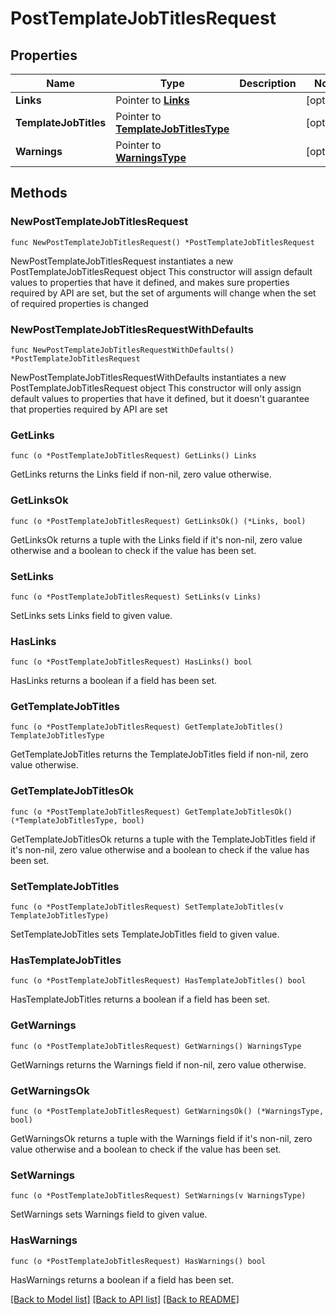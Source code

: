 # PostTemplateJobTitlesRequest

## Properties

Name | Type | Description | Notes
------------ | ------------- | ------------- | -------------
**Links** | Pointer to [**Links**](Links.md) |  | [optional] 
**TemplateJobTitles** | Pointer to [**TemplateJobTitlesType**](TemplateJobTitlesType.md) |  | [optional] 
**Warnings** | Pointer to [**WarningsType**](WarningsType.md) |  | [optional] 

## Methods

### NewPostTemplateJobTitlesRequest

`func NewPostTemplateJobTitlesRequest() *PostTemplateJobTitlesRequest`

NewPostTemplateJobTitlesRequest instantiates a new PostTemplateJobTitlesRequest object
This constructor will assign default values to properties that have it defined,
and makes sure properties required by API are set, but the set of arguments
will change when the set of required properties is changed

### NewPostTemplateJobTitlesRequestWithDefaults

`func NewPostTemplateJobTitlesRequestWithDefaults() *PostTemplateJobTitlesRequest`

NewPostTemplateJobTitlesRequestWithDefaults instantiates a new PostTemplateJobTitlesRequest object
This constructor will only assign default values to properties that have it defined,
but it doesn't guarantee that properties required by API are set

### GetLinks

`func (o *PostTemplateJobTitlesRequest) GetLinks() Links`

GetLinks returns the Links field if non-nil, zero value otherwise.

### GetLinksOk

`func (o *PostTemplateJobTitlesRequest) GetLinksOk() (*Links, bool)`

GetLinksOk returns a tuple with the Links field if it's non-nil, zero value otherwise
and a boolean to check if the value has been set.

### SetLinks

`func (o *PostTemplateJobTitlesRequest) SetLinks(v Links)`

SetLinks sets Links field to given value.

### HasLinks

`func (o *PostTemplateJobTitlesRequest) HasLinks() bool`

HasLinks returns a boolean if a field has been set.

### GetTemplateJobTitles

`func (o *PostTemplateJobTitlesRequest) GetTemplateJobTitles() TemplateJobTitlesType`

GetTemplateJobTitles returns the TemplateJobTitles field if non-nil, zero value otherwise.

### GetTemplateJobTitlesOk

`func (o *PostTemplateJobTitlesRequest) GetTemplateJobTitlesOk() (*TemplateJobTitlesType, bool)`

GetTemplateJobTitlesOk returns a tuple with the TemplateJobTitles field if it's non-nil, zero value otherwise
and a boolean to check if the value has been set.

### SetTemplateJobTitles

`func (o *PostTemplateJobTitlesRequest) SetTemplateJobTitles(v TemplateJobTitlesType)`

SetTemplateJobTitles sets TemplateJobTitles field to given value.

### HasTemplateJobTitles

`func (o *PostTemplateJobTitlesRequest) HasTemplateJobTitles() bool`

HasTemplateJobTitles returns a boolean if a field has been set.

### GetWarnings

`func (o *PostTemplateJobTitlesRequest) GetWarnings() WarningsType`

GetWarnings returns the Warnings field if non-nil, zero value otherwise.

### GetWarningsOk

`func (o *PostTemplateJobTitlesRequest) GetWarningsOk() (*WarningsType, bool)`

GetWarningsOk returns a tuple with the Warnings field if it's non-nil, zero value otherwise
and a boolean to check if the value has been set.

### SetWarnings

`func (o *PostTemplateJobTitlesRequest) SetWarnings(v WarningsType)`

SetWarnings sets Warnings field to given value.

### HasWarnings

`func (o *PostTemplateJobTitlesRequest) HasWarnings() bool`

HasWarnings returns a boolean if a field has been set.


[[Back to Model list]](../README.md#documentation-for-models) [[Back to API list]](../README.md#documentation-for-api-endpoints) [[Back to README]](../README.md)


